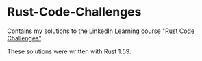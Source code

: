 # Rust-Code-Challenges

Contains my solutions to the LinkedIn Learning course ["Rust Code Challenges"](https://www.linkedin.com/learning/rust-code-challenges).

These solutions were written with Rust 1.59.
